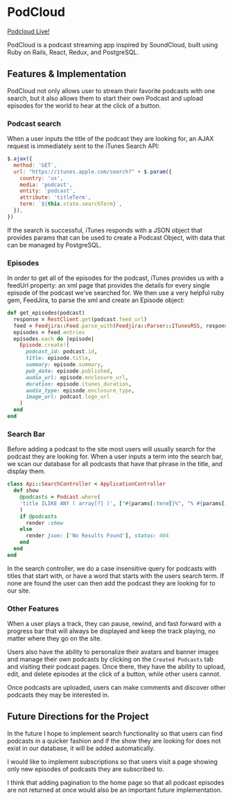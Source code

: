 # PodCloud

[Podcloud Live!](http://podcloudapp.herokuapp.com/#/)

PodCloud is a podcast streaming app inspired by SoundCloud, built using Ruby on Rails, React, Redux, and PostgreSQL.    

## Features & Implementation

PodCloud not only allows user to stream their favorite podcasts with one search, but it also allows them to start their own Podcast and upload episodes for the world to hear at the click of a button.

### Podcast search

When a user inputs the title of the podcast they are looking for, an AJAX request is immediately sent to the iTunes Search API:

```javascript
$.ajax({
  method: 'GET',
  url: "https://itunes.apple.com/search?" + $.param({
    country: 'us',
    media: 'podcast',
    entity: 'podcast',
    attribute: 'titleTerm',
    term: `${this.state.searchTerm}`,
  }),
})
```

If the search is successful, iTunes responds with a JSON object that provides params that can be used to create a Podcast Object, with data that can be managed by PostgreSQL.

### Episodes

In order to get all of the episodes for the podcast, iTunes provides us with a feedUrl property: an xml page that provides the details for every single episode of the podcast we've searched for. We then use a very helpful ruby gem, FeedJira, to parse the xml and create an Episode object:

```ruby
def get_episodes(podcast)
  response = RestClient.get(podcast.feed_url)
  feed = Feedjira::Feed.parse_with(Feedjira::Parser::ITunesRSS, response)
  episodes = feed.entries
  episodes.each do |episode|
    Episode.create!(
      podcast_id: podcast.id,
      title: episode.title,
      summary: episode.summary,
      pub_date: episode.published,
      audio_url: episode.enclosure_url,
      duration: episode.itunes_duration,
      audio_type: episode.enclosure_type,
      image_url: podcast.logo_url
    )
  end
end
```

### Search Bar

Before adding a podcast to the site most users will usually search for the podcast they are looking for. When a user inputs a term into the search bar, we scan our database for all podcasts that have that phrase in the title, and display them.

```ruby
class Api::SearchController < ApplicationController
  def show
    @podcasts = Podcast.where(
    'title ILIKE ANY ( array[?] )', ["#{params[:term]}%", "% #{params[:term]}%"]
    )
    if @podcasts
      render :show
    else
      render json: ['No Results Found'], status: 404
    end
  end
end
```
In the search controller, we do a case insensitive query for podcasts with titles that start with, or have a word that starts with the users search term. If none are found the user can then add the podcast they are looking for to our site.

### Other Features

When a user plays a track, they can pause, rewind, and fast forward with a progress bar that will always be displayed and keep the track playing, no matter where they go on the site.

Users also have the ability to personalize their avatars and banner images and manage their own podcasts by clicking on the `Created Podcasts` tab and visiting their podcast pages. Once there, they have the ability to upload, edit, and delete episodes at the click of a button, while other users cannot.

Once podcasts are uploaded, users can make comments and discover other podcasts they may be interested in. 

## Future Directions for the Project

In the future I hope to implement search functionality so that users can find podcasts in a quicker fashion and if the show they are looking for does not exist in our database, it will be added automatically.

I would like to implement subscriptions so that users visit a page showing only new episodes of podcasts they are subscribed to.

I think that adding pagination to the home page so that all podcast episodes are not returned at once would also be an important future implementation.
